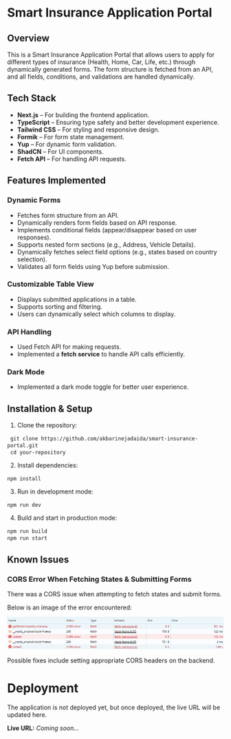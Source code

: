 # Smart Insurance Application Portal

## Overview
This is a Smart Insurance Application Portal that allows users to apply for different types of insurance (Health, Home, Car, Life, etc.) through dynamically generated forms. The form structure is fetched from an API, and all fields, conditions, and validations are handled dynamically.

## Tech Stack
- **Next.js** – For building the frontend application.
- **TypeScript** – Ensuring type safety and better development experience.
- **Tailwind CSS** – For styling and responsive design.
- **Formik** – For form state management.
- **Yup** – For dynamic form validation.
- **ShadCN** – For UI components.
- **Fetch API** – For handling API requests.

## Features Implemented
### Dynamic Forms
- Fetches form structure from an API.
- Dynamically renders form fields based on API response.
- Implements conditional fields (appear/disappear based on user responses).
- Supports nested form sections (e.g., Address, Vehicle Details).
- Dynamically fetches select field options (e.g., states based on country selection).
- Validates all form fields using Yup before submission.

### Customizable Table View
- Displays submitted applications in a table.
- Supports sorting and filtering.
- Users can dynamically select which columns to display.

### API Handling
- Used Fetch API for making requests.
- Implemented a **fetch service** to handle API calls efficiently.

### Dark Mode
- Implemented a dark mode toggle for better user experience.

## Installation & Setup
1. Clone the repository:
  ```
   git clone https://github.com/akbarinejadaida/smart-insurance-portal.git
   cd your-repository
  ```

2. Install dependencies:
  ```
  npm install
  ```

3. Run in development mode:
  ```
  npm run dev
  ```

4. Build and start in production mode:
  ```
  npm run build
  npm run start
  ```

## Known Issues

### CORS Error When Fetching States & Submitting Forms

There was a CORS issue when attempting to fetch states and submit forms.

Below is an image of the error encountered:

![CORS ERRORS](/public/image.png)

Possible fixes include setting appropriate CORS headers on the backend.

# Deployment

The application is not deployed yet, but once deployed, the live URL will be updated here.

**Live URL:** _Coming soon..._